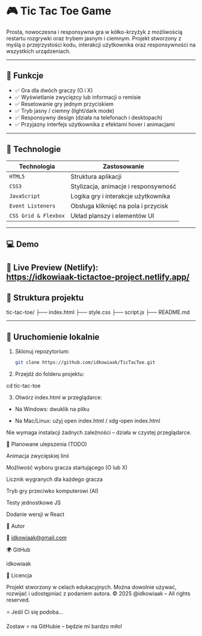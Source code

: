 # 🎮 Tic Tac Toe Game

Prosta, nowoczesna i responsywna gra w kółko-krzyżyk z możliwością restartu rozgrywki oraz trybem jasnym i ciemnym. Projekt stworzony z myślą o przejrzystości kodu, interakcji użytkownika oraz responsywności na wszystkich urządzeniach.

---

## 🎯 Funkcje

- ✅ Gra dla dwóch graczy (O i X)  
- ✅ Wyświetlanie zwycięzcy lub informacji o remisie  
- ✅ Resetowanie gry jednym przyciskiem  
- ✅ Tryb jasny / ciemny (light/dark mode)  
- ✅ Responsywny design (działa na telefonach i desktopach)  
- ✅ Przyjazny interfejs użytkownika z efektami hover i animacjami

---

## 🧰 Technologie

| Technologia          | Zastosowanie                         |
| ------------------- | ------------------------------------ |
| `HTML5`             | Struktura aplikacji                  |
| `CSS3`              | Stylizacja, animacje i responsywność |
| `JavaScript`        | Logika gry i interakcje użytkownika  |
| `Event Listeners`   | Obsługa kliknięć na pola i przycisk |
| `CSS Grid & Flexbox`| Układ planszy i elementów UI         |

---

## 💻 Demo

🔗 **Live Preview (Netlify)**:  
https://idkowiaak-tictactoe-project.netlify.app/
---

## 📁 Struktura projektu

tic-tac-toe/
├── index.html
├── style.css
├── script.js
├── README.md

---

## 🚀 Uruchomienie lokalnie

1. Sklonuj repozytorium:

   ```bash
   git clone https://github.com/idkowiaak/TicTacToe.git

2. Przejdź do folderu projektu:

cd tic-tac-toe

3. Otwórz index.html w przeglądarce:

- Na Windows: dwuklik na pliku

- Na Mac/Linux: użyj open index.html / xdg-open index.html

Nie wymaga instalacji żadnych zależności – działa w czystej przeglądarce.

📌 Planowane ulepszenia (TODO)

 Animacja zwycięskiej linii

 Możliwość wyboru gracza startującego (O lub X)

 Licznik wygranych dla każdego gracza

 Tryb gry przeciwko komputerowi (AI)

 Testy jednostkowe JS

 Dodanie wersji w React

👤 Autor

📧 idkowiaak@gmail.com

🌍 GitHub

idkowiaak

🧾 Licencja

Projekt stworzony w celach edukacyjnych. Można dowolnie używać, rozwijać i udostępniać z podaniem autora.
© 2025 @idkowiaak – All rights reserved.

⭐ Jeśli Ci się podoba...

Zostaw ⭐ na GitHubie – będzie mi bardzo miło!
